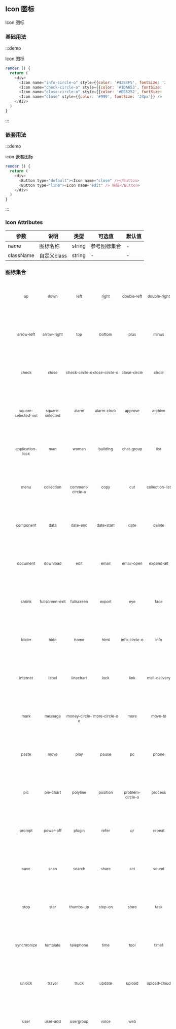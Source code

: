 <style scoped>

.hiicon-list {
  width: 100%;
}
.hiicon-list li {
  float: left;
  width: 16.6%;
  list-style: none;
}
.hiicon-list li {
  float: left;
  width: 16.6%;
  height: 120px;
  border-radius: 4px;
  color: #333;
  text-align: center;
  transition: color,background .2s;
}
.hiicon-list li:hover {
  background: #4284f5;
  color: #fff;
}
.hiicon-list .hi-icon {
  margin: 20px 0;
  font-size: 32px;
  display: inline-block;
}
.hiicon-class {
  font-size: 12px;
  display: block;
}

</style>
## Icon 图标

Icon 图标

### 基础用法

:::demo

Icon 图标

```js
render () {
  return (
    <div>
      <Icon name="info-circle-o" style={{color: '#4284F5', fontSize: '24px'}} />
      <Icon name="check-circle-o" style={{color: '#1DA653', fontSize: '24px'}} />
      <Icon name="close-circle-o" style={{color: '#EB5252', fontSize: '24px'}} />
      <Icon name="close" style={{color: '#999', fontSize: '24px'}} />
    </div>
  )
}
```
:::


### 嵌套用法

:::demo

icon 嵌套图标

```js
render () {
  return (
    <div>
      <Button type="default"><Icon name="close" /></Button>
      <Button type="line"><Icon name="edit" /> 编辑</Button>
    </div>
  )
}
```
:::

### Icon Attributes

| 参数 | 说明 | 类型 | 可选值 |默认值 |
| -------- | ----- | ---- | ---- | ---- |
| name | 图标名称 | string | 参考图标集合 | - |
| className | 自定义class |  string | - | - |

### 图标集合

<ul class='hiicon-list'>
  <li>
    <i class='hi-icon icon-up'></i>
    <span class='hiicon-class'>up</span>
  </li>
  <li>
    <i class='hi-icon icon-down'></i>
    <span class='hiicon-class'>down</span>
  </li>
  <li>
    <i class='hi-icon icon-left'></i>
    <span class='hiicon-class'>left</span>
  </li>
  <li>
    <i class='hi-icon icon-right'></i>
    <span class='hiicon-class'>right</span>
  </li>
  <li>
    <i class='hi-icon icon-double-left'></i>
    <span class='hiicon-class'>double-left</span>
  </li>
  <li>
    <i class='hi-icon icon-double-right'></i>
    <span class='hiicon-class'>double-right</span>
  </li>
  <li>
    <i class='hi-icon icon-arrow-left'></i>
    <span class='hiicon-class'>arrow-left</span>
  </li>
  <li>
    <i class='hi-icon icon-arrow-right'></i>
    <span class='hiicon-class'>arrow-right</span>
  </li>
  <li>
    <i class='hi-icon icon-top'></i>
    <span class='hiicon-class'>top</span>
  </li>
  <li>
    <i class='hi-icon icon-bottom'></i>
    <span class='hiicon-class'>bottom</span>
  </li>
  <li>
    <i class='hi-icon icon-plus'></i>
    <span class='hiicon-class'>plus</span>
  </li>
  <li>
    <i class='hi-icon icon-minus'></i>
    <span class='hiicon-class'>minus</span>
  </li>
  <li>
    <i class='hi-icon icon-check'></i>
    <span class='hiicon-class'>check</span>
  </li>
  <li>
    <i class='hi-icon icon-close'></i>
    <span class='hiicon-class'>close</span>
  </li>
  <li>
    <i class='hi-icon icon-check-circle-o'></i>
    <span class='hiicon-class'>check-circle-o</span>
  </li>
  <li>
    <i class='hi-icon icon-close-circle-o'></i>
    <span class='hiicon-class'>close-circle-o</span>
  </li>
  <li>
    <i class='hi-icon icon-close-circle'></i>
    <span class='hiicon-class'>close-circle</span>
  </li>
  <li>
    <i class='hi-icon icon-circle'></i>
    <span class='hiicon-class'>circle</span>
  </li>
  <li>
    <i class='hi-icon icon-square-selected-not'></i>
    <span class='hiicon-class'>square-selected-not</span>
  </li>
  <li>
    <i class='hi-icon icon-square-selected'></i>
    <span class='hiicon-class'>square-selected</span>
  </li>

  <li>
    <i class='hi-icon icon-alarm'></i>
    <span class='hiicon-class'>alarm</span>
  </li>
  <li>
    <i class='hi-icon icon-alarm-clock'></i>
    <span class='hiicon-class'>alarm-clock</span>
  </li>
  <li>
    <i class='hi-icon icon-approve'></i>
    <span class='hiicon-class'>approve</span>
  </li>
  <li>
    <i class='hi-icon icon-archive'></i>
    <span class='hiicon-class'>archive</span>
  </li>
  <li>
    <i class='hi-icon icon-application-lock'></i>
    <span class='hiicon-class'>application-lock</span>
  </li>
  
  <li>
    <i class='hi-icon icon-man'></i>
    <span class='hiicon-class'>man</span>
  </li>
  <li>
    <i class='hi-icon icon-woman'></i>
    <span class='hiicon-class'>woman</span>
  </li>
  <li>
    <i class='hi-icon icon-building'></i>
    <span class='hiicon-class'>building</span>
  </li>
  <li>
    <i class='hi-icon icon-chat-group'></i>
    <span class='hiicon-class'>chat-group</span>
  </li>
  <li>
    <i class='hi-icon icon-list'></i>
    <span class='hiicon-class'>list</span>
  </li>
  <li>
    <i class='hi-icon icon-menu'></i>
    <span class='hiicon-class'>menu</span>
  </li>
  
  <li>
    <i class='hi-icon icon-collection'></i>
    <span class='hiicon-class'>collection</span>
  </li>
  <li>
    <i class='hi-icon icon-comment-circle-o'></i>
    <span class='hiicon-class'>comment-circle-o</span>
  </li>
  <li>
    <i class='hi-icon icon-copy'></i>
    <span class='hiicon-class'>copy</span>
  </li>
  <li>
    <i class='hi-icon icon-cut'></i>
    <span class='hiicon-class'>cut</span>
  </li>
  <li>
    <i class='hi-icon icon-collection-list'></i>
    <span class='hiicon-class'>collection-list</span>
  </li>
  <li>
    <i class='hi-icon icon-component'></i>
    <span class='hiicon-class'>component</span>
  </li>
  <li>
    <i class='hi-icon icon-data'></i>
    <span class='hiicon-class'>data</span>
  </li>

  <li>
    <i class='hi-icon icon-date-end'></i>
    <span class='hiicon-class'>date-end</span>
  </li>
  <li>
    <i class='hi-icon icon-date-start'></i>
    <span class='hiicon-class'>date-start</span>
  </li>
  <li>
    <i class='hi-icon icon-date'></i>
    <span class='hiicon-class'>date</span>
  </li>
  <li>
    <i class='hi-icon icon-delete'></i>
    <span class='hiicon-class'>delete</span>
  </li>
  <li>
    <i class='hi-icon icon-document'></i>
    <span class='hiicon-class'>document</span>
  </li>
  
  <li>
    <i class='hi-icon icon-download'></i>
    <span class='hiicon-class'>download</span>
  </li>
  <li>
    <i class='hi-icon icon-edit'></i>
    <span class='hiicon-class'>edit</span>
  </li>
  <li>
    <i class='hi-icon icon-email'></i>
    <span class='hiicon-class'>email</span>
  </li>

  <li>
    <i class='hi-icon icon-email-open'></i>
    <span class='hiicon-class'>email-open</span>
  </li>
  <li>
    <i class='hi-icon icon-expand-alt'></i>
    <span class='hiicon-class'>expand-alt</span>
  </li>
  <li>
    <i class='hi-icon icon-shrink'></i>
    <span class='hiicon-class'>shrink</span>
  </li>
  <li>
    <i class='hi-icon icon-fullscreen-exit'></i>
    <span class='hiicon-class'>fullscreen-exit</span>
  </li>
  <li>
    <i class='hi-icon icon-fullscreen'></i>
    <span class='hiicon-class'>fullscreen</span>
  </li>
  <li>
    <i class='hi-icon icon-export'></i>
    <span class='hiicon-class'>export</span>
  </li>
  <li>
    <i class='hi-icon icon-eye'></i>
    <span class='hiicon-class'>eye</span>
  </li>
  <li>
    <i class='hi-icon icon-face'></i>
    <span class='hiicon-class'>face</span>
  </li>
  <li>
    <i class='hi-icon icon-folder'></i>
    <span class='hiicon-class'>folder</span>
  </li>

  <li>
    <i class='hi-icon icon-hide'></i>
    <span class='hiicon-class'>hide</span>
  </li>
  <li>
    <i class='hi-icon icon-home'></i>
    <span class='hiicon-class'>home</span>
  </li>
  <li>
    <i class='hi-icon icon-html'></i>
    <span class='hiicon-class'>html</span>
  </li>
  <li>
    <i class='hi-icon icon-info-circle-o'></i>
    <span class='hiicon-class'>info-circle-o</span>
  </li>

  <li>
    <i class='hi-icon icon-info'></i>
    <span class='hiicon-class'>info</span>
  </li>
  
  <li>
    <i class='hi-icon icon-internet'></i>
    <span class='hiicon-class'>internet</span>
  </li>
  <li>
    <i class='hi-icon icon-label'></i>
    <span class='hiicon-class'>label</span>
  </li>
  <li>
    <i class='hi-icon icon-linechart'></i>
    <span class='hiicon-class'>linechart</span>
  </li>
  <li>
    <i class='hi-icon icon-lock'></i>
    <span class='hiicon-class'>lock</span>
  </li>

  <li>
    <i class='hi-icon icon-link'></i>
    <span class='hiicon-class'>link</span>
  </li>
  <li>
    <i class='hi-icon icon-mail-delivery'></i>
    <span class='hiicon-class'>mail-delivery</span>
  </li>
  <li>
    <i class='hi-icon icon-mark'></i>
    <span class='hiicon-class'>mark</span>
  </li>
  <li>
    <i class='hi-icon icon-message'></i>
    <span class='hiicon-class'>message</span>
  </li>

  <li>
    <i class='hi-icon icon-money-circle-o'></i>
    <span class='hiicon-class'>money-circle-o</span>
  </li>
  <li>
    <i class='hi-icon icon-more-circle-o'></i>
    <span class='hiicon-class'>more-circle-o</span>
  </li>
  <li>
    <i class='hi-icon icon-more'></i>
    <span class='hiicon-class'>more</span>
  </li>
  <li>
    <i class='hi-icon icon-move-to'></i>
    <span class='hiicon-class'>move-to</span>
  </li>
  <li>
    <i class='hi-icon icon-paste'></i>
    <span class='hiicon-class'>paste</span>
  </li>
  <li>
    <i class='hi-icon icon-move'></i>
    <span class='hiicon-class'>move</span>
  </li>

  <li>
    <i class='hi-icon icon-play'></i>
    <span class='hiicon-class'>play</span>
  </li>
  <li>
    <i class='hi-icon icon-pause'></i>
    <span class='hiicon-class'>pause</span>
  </li>
  <li>
    <i class='hi-icon icon-pc'></i>
    <span class='hiicon-class'>pc</span>
  </li>
  <li>
    <i class='hi-icon icon-phone'></i>
    <span class='hiicon-class'>phone</span>
  </li>
  <li>
    <i class='hi-icon icon-pic'></i>
    <span class='hiicon-class'>pic</span>
  </li>
  <li>
    <i class='hi-icon icon-pie-chart'></i>
    <span class='hiicon-class'>pie-chart</span>
  </li>

  <li>
    <i class='hi-icon icon-polyline'></i>
    <span class='hiicon-class'>polyline</span>
  </li>
  <li>
    <i class='hi-icon icon-position'></i>
    <span class='hiicon-class'>position</span>
  </li>
  <li>
    <i class='hi-icon icon-problem-circle-o'></i>
    <span class='hiicon-class'>problem-circle-o</span>
  </li>
  <li>
    <i class='hi-icon icon-process'></i>
    <span class='hiicon-class'>process</span>
  </li>
  <li>
    <i class='hi-icon icon-prompt'></i>
    <span class='hiicon-class'>prompt</span>
  </li>

  <li>
    <i class='hi-icon icon-power-off'></i>
    <span class='hiicon-class'>power-off</span>
  </li>
  <li>
    <i class='hi-icon icon-plugin'></i>
    <span class='hiicon-class'>plugin</span>
  </li>
  <li>
    <i class='hi-icon icon-refer'></i>
    <span class='hiicon-class'>refer</span>
  </li>
  <li>
    <i class='hi-icon icon-qr'></i>
    <span class='hiicon-class'>qr</span>
  </li>
  <li>
    <i class='hi-icon icon-repeat'></i>
    <span class='hiicon-class'>repeat</span>
  </li>
  

  <li>
    <i class='hi-icon icon-save'></i>
    <span class='hiicon-class'>save</span>
  </li>
  <li>
    <i class='hi-icon icon-scan'></i>
    <span class='hiicon-class'>scan</span>
  </li>
  <li>
    <i class='hi-icon icon-search'></i>
    <span class='hiicon-class'>search</span>
  </li>
  <li>
    <i class='hi-icon icon-share'></i>
    <span class='hiicon-class'>share</span>
  </li>
  <li>
    <i class='hi-icon icon-set'></i>
    <span class='hiicon-class'>set</span>
  </li>
  <li>
    <i class='hi-icon icon-sound'></i>
    <span class='hiicon-class'>sound</span>
  </li>
  
  <li>
    <i class='hi-icon icon-stop'></i>
    <span class='hiicon-class'>stop</span>
  </li>
  <li>
    <i class='hi-icon icon-star'></i>
    <span class='hiicon-class'>star</span>
  </li>
  <li>
    <i class='hi-icon icon-thumbs-up'></i>
    <span class='hiicon-class'>thumbs-up</span>
  </li>
  <li>
    <i class='hi-icon icon-step-on'></i>
    <span class='hiicon-class'>step-on</span>
  </li>

  <li>
    <i class='hi-icon icon-store'></i>
    <span class='hiicon-class'>store</span>
  </li>
  <li>
    <i class='hi-icon icon-task'></i>
    <span class='hiicon-class'>task</span>
  </li>
  <li>
    <i class='hi-icon icon-synchronize'></i>
    <span class='hiicon-class'>synchronize</span>
  </li>
  <li>
    <i class='hi-icon icon-template'></i>
    <span class='hiicon-class'>template</span>
  </li>
  <li>
    <i class='hi-icon icon-telephone'></i>
    <span class='hiicon-class'>telephone</span>
  </li>
  
  <li>
    <i class='hi-icon icon-time'></i>
    <span class='hiicon-class'>time</span>
  </li>
  <li>
    <i class='hi-icon icon-tool'></i>
    <span class='hiicon-class'>tool</span>
  </li>
  
  <li>
    <i class='hi-icon icon-time1'></i>
    <span class='hiicon-class'>time1</span>
  </li>
  <li>
    <i class='hi-icon icon-unlock'></i>
    <span class='hiicon-class'>unlock</span>
  </li>
  <li>
    <i class='hi-icon icon-travel'></i>
    <span class='hiicon-class'>travel</span>
  </li>

  <li>
    <i class='hi-icon icon-truck'></i>
    <span class='hiicon-class'>truck</span>
  </li>
  <li>
    <i class='hi-icon icon-update'></i>
    <span class='hiicon-class'>update</span>
  </li>
  <li>
    <i class='hi-icon icon-upload'></i>
    <span class='hiicon-class'>upload</span>
  </li>
  <li>
    <i class='hi-icon icon-upload-cloud'></i>
    <span class='hiicon-class'>upload-cloud</span>
  </li>
  <li>
    <i class='hi-icon icon-user'></i>
    <span class='hiicon-class'>user</span>
  </li>

  <li>
    <i class='hi-icon icon-user-add'></i>
    <span class='hiicon-class'>user-add</span>
  </li>
  <li>
    <i class='hi-icon icon-usergroup'></i>
    <span class='hiicon-class'>usergroup</span>
  </li>
  <li>
    <i class='hi-icon icon-voice'></i>
    <span class='hiicon-class'>voice</span>
  </li>
  <li>
    <i class='hi-icon icon-web'></i>
    <span class='hiicon-class'>web</span>
  </li>
</ul>
